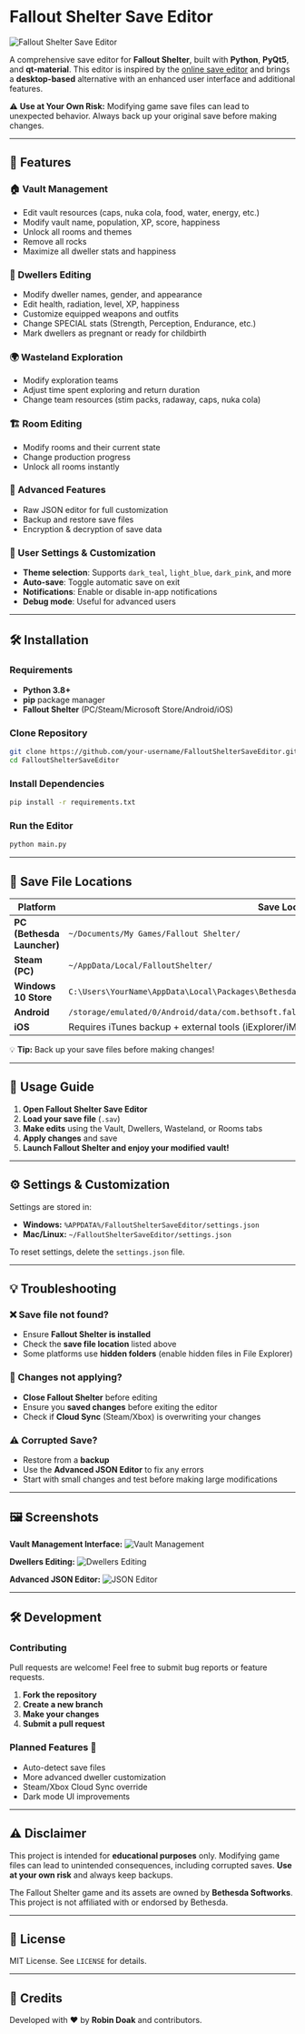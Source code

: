 # Fallout Shelter Save Editor

![Fallout Shelter Save Editor](assets/banner.png)

A comprehensive save editor for **Fallout Shelter**, built with **Python**, **PyQt5**, and **qt-material**. This editor is inspired by the [online save editor](https://rakion99.github.io/shelter-editor/) and brings a **desktop-based** alternative with an enhanced user interface and additional features.

⚠ **Use at Your Own Risk:** Modifying game save files can lead to unexpected behavior. Always back up your original save before making changes.

---

## 🚀 Features

### 🏠 Vault Management
- Edit vault resources (caps, nuka cola, food, water, energy, etc.)
- Modify vault name, population, XP, score, happiness
- Unlock all rooms and themes
- Remove all rocks
- Maximize all dweller stats and happiness

### 👥 Dwellers Editing
- Modify dweller names, gender, and appearance
- Edit health, radiation, level, XP, happiness
- Customize equipped weapons and outfits
- Change SPECIAL stats (Strength, Perception, Endurance, etc.)
- Mark dwellers as pregnant or ready for childbirth

### 🌍 Wasteland Exploration
- Modify exploration teams
- Adjust time spent exploring and return duration
- Change team resources (stim packs, radaway, caps, nuka cola)

### 🏗️ Room Editing
- Modify rooms and their current state
- Change production progress
- Unlock all rooms instantly

### 🔧 Advanced Features
- Raw JSON editor for full customization
- Backup and restore save files
- Encryption & decryption of save data

### 🎨 User Settings & Customization
- **Theme selection**: Supports `dark_teal`, `light_blue`, `dark_pink`, and more
- **Auto-save**: Toggle automatic save on exit
- **Notifications**: Enable or disable in-app notifications
- **Debug mode**: Useful for advanced users

---

## 🛠 Installation

### Requirements
- **Python 3.8+**
- **pip** package manager
- **Fallout Shelter** (PC/Steam/Microsoft Store/Android/iOS)

### Clone Repository
```sh
git clone https://github.com/your-username/FalloutShelterSaveEditor.git
cd FalloutShelterSaveEditor
```

### Install Dependencies
```sh
pip install -r requirements.txt
```

### Run the Editor
```sh
python main.py
```

---

## 📂 Save File Locations

| Platform        | Save Location |
|----------------|--------------|
| **PC (Bethesda Launcher)** | `~/Documents/My Games/Fallout Shelter/` |
| **Steam (PC)** | `~/AppData/Local/FalloutShelter/` |
| **Windows 10 Store** | `C:\Users\YourName\AppData\Local\Packages\BethesdaSoftworks.FalloutShelter_SystemAppData\wgs\...` |
| **Android** | `/storage/emulated/0/Android/data/com.bethsoft.falloutshelter/files` |
| **iOS** | Requires iTunes backup + external tools (iExplorer/iMazing) |

💡 **Tip:** Back up your save files before making changes!

---

## 📜 Usage Guide

1. **Open Fallout Shelter Save Editor**
2. **Load your save file** (`.sav`)
3. **Make edits** using the Vault, Dwellers, Wasteland, or Rooms tabs
4. **Apply changes** and save
5. **Launch Fallout Shelter and enjoy your modified vault!**

---

## ⚙️ Settings & Customization

Settings are stored in:
- **Windows:** `%APPDATA%/FalloutShelterSaveEditor/settings.json`
- **Mac/Linux:** `~/FalloutShelterSaveEditor/settings.json`

To reset settings, delete the `settings.json` file.

---

## 💡 Troubleshooting

### ❌ Save file not found?
- Ensure **Fallout Shelter is installed**
- Check the **save file location** listed above
- Some platforms use **hidden folders** (enable hidden files in File Explorer)

### 🔄 Changes not applying?
- **Close Fallout Shelter** before editing
- Ensure you **saved changes** before exiting the editor
- Check if **Cloud Sync** (Steam/Xbox) is overwriting your changes

### ⚠️ Corrupted Save?
- Restore from a **backup**
- Use the **Advanced JSON Editor** to fix any errors
- Start with small changes and test before making large modifications

---

## 🖼 Screenshots

**Vault Management Interface:**
![Vault Management](assets/vault-tab.png)

**Dwellers Editing:**
![Dwellers Editing](assets/dwellers-tab.png)

**Advanced JSON Editor:**
![JSON Editor](assets/json-editor.png)

---

## 🛠 Development

### Contributing
Pull requests are welcome! Feel free to submit bug reports or feature requests.

1. **Fork the repository**
2. **Create a new branch**
3. **Make your changes**
4. **Submit a pull request**

### Planned Features 🚀
- Auto-detect save files
- More advanced dweller customization
- Steam/Xbox Cloud Sync override
- Dark mode UI improvements

---

## ⚠ Disclaimer
This project is intended for **educational purposes** only. Modifying game files can lead to unintended consequences, including corrupted saves. **Use at your own risk** and always keep backups.

The Fallout Shelter game and its assets are owned by **Bethesda Softworks**. This project is not affiliated with or endorsed by Bethesda.

---

## 📜 License
MIT License. See `LICENSE` for details.

---

## 📢 Credits
Developed with ❤️ by **Robin Doak** and contributors.
